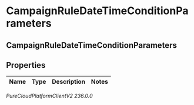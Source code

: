 # CampaignRuleDateTimeConditionParameters

## CampaignRuleDateTimeConditionParameters

## Properties

|Name | Type | Description | Notes|
|------------ | ------------- | ------------- | -------------|



_PureCloudPlatformClientV2 236.0.0_
